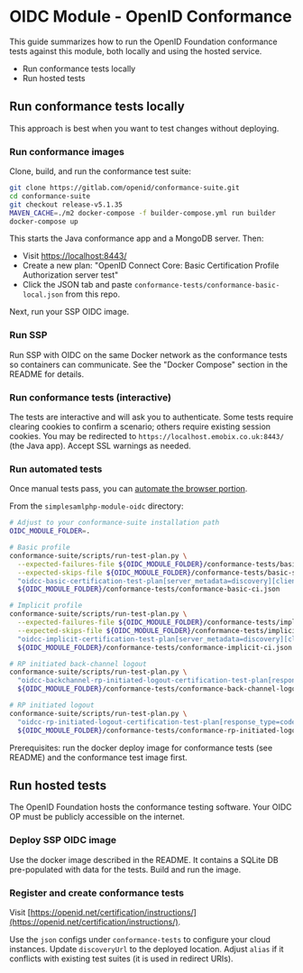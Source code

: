 # OIDC Module - OpenID Conformance

This guide summarizes how to run the OpenID Foundation conformance tests
against this module, both locally and using the hosted service.

- Run conformance tests locally
- Run hosted tests

## Run conformance tests locally

This approach is best when you want to test changes without deploying.

### Run conformance images

Clone, build, and run the conformance test suite:

```bash
git clone https://gitlab.com/openid/conformance-suite.git
cd conformance-suite
git checkout release-v5.1.35
MAVEN_CACHE=./m2 docker-compose -f builder-compose.yml run builder
docker-compose up
```

This starts the Java conformance app and a MongoDB server. Then:

- Visit [https://localhost:8443/](https://localhost:8443/)
- Create a new plan:
  "OpenID Connect Core: Basic Certification Profile Authorization server test"
- Click the JSON tab and paste
  `conformance-tests/conformance-basic-local.json` from this repo.

Next, run your SSP OIDC image.

### Run SSP

Run SSP with OIDC on the same Docker network as the conformance tests so
containers can communicate. See the "Docker Compose" section in the
README for details.

### Run conformance tests (interactive)

The tests are interactive and will ask you to authenticate. Some tests
require clearing cookies to confirm a scenario; others require existing
session cookies. You may be redirected to
`https://localhost.emobix.co.uk:8443/` (the Java app). Accept SSL
warnings as needed.

### Run automated tests

Once manual tests pass, you can
[automate the browser portion](https://gitlab.com/openid/conformance-suite/-/wikis/Design/BrowserControl).

From the `simplesamlphp-module-oidc` directory:

```bash
# Adjust to your conformance-suite installation path
OIDC_MODULE_FOLDER=.

# Basic profile
conformance-suite/scripts/run-test-plan.py \
  --expected-failures-file ${OIDC_MODULE_FOLDER}/conformance-tests/basic-warnings.json \
  --expected-skips-file ${OIDC_MODULE_FOLDER}/conformance-tests/basic-skips.json \
  "oidcc-basic-certification-test-plan[server_metadata=discovery][client_registration=static_client]" \
  ${OIDC_MODULE_FOLDER}/conformance-tests/conformance-basic-ci.json

# Implicit profile
conformance-suite/scripts/run-test-plan.py \
  --expected-failures-file ${OIDC_MODULE_FOLDER}/conformance-tests/implicit-warnings.json \
  --expected-skips-file ${OIDC_MODULE_FOLDER}/conformance-tests/implicit-skips.json \
  "oidcc-implicit-certification-test-plan[server_metadata=discovery][client_registration=static_client]" \
  ${OIDC_MODULE_FOLDER}/conformance-tests/conformance-implicit-ci.json

# RP initiated back-channel logout
conformance-suite/scripts/run-test-plan.py \
  "oidcc-backchannel-rp-initiated-logout-certification-test-plan[response_type=code][client_registration=static_client]" \
  ${OIDC_MODULE_FOLDER}/conformance-tests/conformance-back-channel-logout-ci.json

# RP initiated logout
conformance-suite/scripts/run-test-plan.py \
  "oidcc-rp-initiated-logout-certification-test-plan[response_type=code][client_registration=static_client]" \
  ${OIDC_MODULE_FOLDER}/conformance-tests/conformance-rp-initiated-logout-ci.json
```

Prerequisites: run the docker deploy image for conformance tests (see
README) and the conformance test image first.

## Run hosted tests

The OpenID Foundation hosts the conformance testing software. Your OIDC
OP must be publicly accessible on the internet.

### Deploy SSP OIDC image

Use the docker image described in the README. It contains a SQLite DB
pre-populated with data for the tests. Build and run the image.

### Register and create conformance tests

Visit [https://openid.net/certification/instructions/](https://openid.net/certification/instructions/).

Use the `json` configs under `conformance-tests` to configure your cloud
instances. Update `discoveryUrl` to the deployed location. Adjust `alias`
if it conflicts with existing test suites (it is used in redirect URIs).
